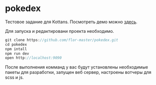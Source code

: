 # pokedex
Тестовое задание для Kottans.
Посмотреть демо можно [здесь](http://pokedex.flor-master.com).

Для запуска и редактировани проекта необходимо.
```javascript
git clone https://github.com/flor-master/pokedex.git
cd pokedex
npm intall
npm run dev
open http://localhost:9090
```

После выполнения комманд у вас будут установлены необходимые пакеты для разработки, запущен веб сервер, настроены вотчеры для scss и js.

